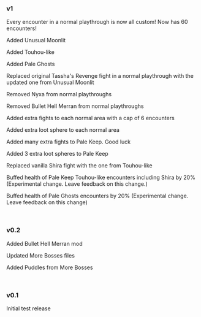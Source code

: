 <h3>v1</h3>

Every encounter in a normal playthrough is now all custom! Now has 60 encounters!

Added Unusual Moonlit

Added Touhou-like

Added Pale Ghosts

Replaced original Tassha's Revenge fight in a normal playthrough with the updated one from Unusual Moonlit

Removed Nyxa from normal playthroughs

Removed Bullet Hell Merran from normal playthroughs

Added extra fights to each normal area with a cap of 6 encounters

Added extra loot sphere to each normal area

Added many extra fights to Pale Keep. Good luck

Added 3 extra loot spheres to Pale Keep

Replaced vanilla Shira fight with the one from Touhou-like

Buffed health of Pale Keep Touhou-like encounters including Shira by 20% (Experimental change. Leave feedback on this change.)

Buffed health of Pale Ghosts encounters by 20% (Experimental change. Leave feedback on this change)

<br>

<h3>v0.2</h3>
  
Added Bullet Hell Merran mod

Updated More Bosses files

Added Puddles from More Bosses

<br>

<h3>v0.1</h3>

Initial test release

<br>


